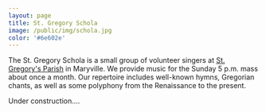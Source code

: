 ```yaml
---
layout: page
title: St. Gregory Schola
image: /public/img/schola.jpg
color: '#6e602e'
---
```

The St. Gregory Schola is a small group of volunteer singers at <a href="https://stgregorysmaryville.org" target="_blank">St. Gregory's Parish</a> in Maryville. We provide music for the  Sunday 5 p.m. mass about once a month. Our repertoire includes well-known hymns, Gregorian chants, as well as some polyphony from the Renaissance to the present.

Under construction....
